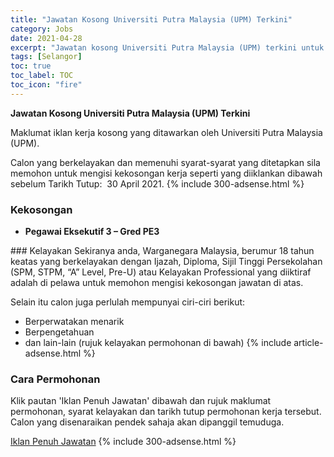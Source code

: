 ```yaml
---
title: "Jawatan Kosong Universiti Putra Malaysia (UPM) Terkini" 
category: Jobs 
date: 2021-04-28 
excerpt: "Jawatan kosong Universiti Putra Malaysia (UPM) terkini untuk kekosongan Pegawai Eksekutif 3 – Gred PE3" 
tags: [Selangor] 
toc: true 
toc_label: TOC 
toc_icon: "fire" 
--- 
```


**Jawatan Kosong Universiti Putra Malaysia (UPM) Terkini**

Maklumat iklan kerja kosong yang ditawarkan oleh Universiti Putra Malaysia (UPM). 

Calon yang berkelayakan dan memenuhi syarat-syarat yang ditetapkan sila memohon untuk mengisi kekosongan kerja seperti yang diiklankan dibawah sebelum Tarikh Tutup:  30 April 2021. 
{% include 300-adsense.html %} 
### Kekosongan 
<ul>
<li><strong>Pegawai Eksekutif 3 &#8211; Gred PE3</strong></li>
</ul> 
### Kelayakan 
Sekiranya anda, Warganegara Malaysia, berumur 18 tahun keatas yang berkelayakan dengan Ijazah, Diploma, Sijil Tinggi Persekolahan (SPM, STPM, “A” Level, Pre-U) atau Kelayakan Professional yang diiktiraf adalah di pelawa untuk memohon mengisi kekosongan jawatan di atas.

Selain itu calon juga perlulah mempunyai ciri-ciri berikut:
- Berperwatakan menarik
- Berpengetahuan
- dan lain-lain (rujuk kelayakan permohonan di bawah) 
{% include article-adsense.html %} 
### Cara Permohonan 
Klik pautan 'Iklan Penuh Jawatan' dibawah dan rujuk maklumat permohonan, syarat kelayakan dan tarikh tutup permohonan kerja tersebut.
Calon yang disenaraikan pendek sahaja akan dipanggil temuduga.

<a href="http://portal.upm.edu.my/v1/index.php?do=buletin&id=163745" class="btn btn--info" target="_blank" rel="nofollow noopenner">Iklan Penuh Jawatan</a> 
{% include 300-adsense.html %} 